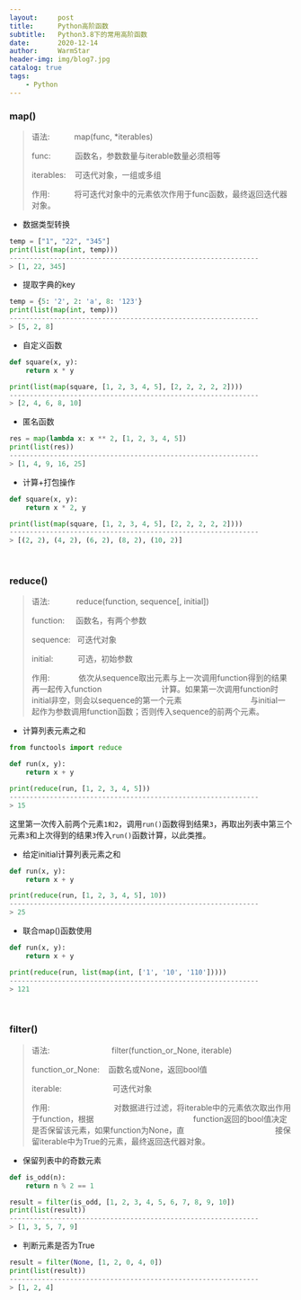 ```yaml
---
layout:     post   				    
title:      Python高阶函数 				
subtitle:   Python3.8下的常用高阶函数
date:       2020-12-14 				
author:     WarmStar 						
header-img: img/blog7.jpg 	
catalog: true 				
tags:							
    - Python
---
```


### map()

> 语法:&nbsp;&nbsp;&nbsp;&nbsp;&nbsp;&nbsp;&nbsp;&nbsp;&nbsp;&nbsp;&nbsp;map(func, *iterables) 
>
> func:&nbsp;&nbsp;&nbsp;&nbsp;&nbsp;&nbsp;&nbsp;&nbsp;&nbsp;&nbsp;&nbsp;函数名，参数数量与iterable数量必须相等
>
> iterables:&nbsp;&nbsp;&nbsp;&nbsp;可迭代对象，一组或多组
>
> 作用:&nbsp;&nbsp;&nbsp;&nbsp;&nbsp;&nbsp;&nbsp;&nbsp;&nbsp;&nbsp;&nbsp;将可迭代对象中的元素依次作用于func函数，最终返回迭代器对象。

+ 数据类型转换

```python
temp = ["1", "22", "345"]
print(list(map(int, temp)))
--------------------------------------------------------------
> [1, 22, 345]
```

+ 提取字典的key

```python
temp = {5: '2', 2: 'a', 8: '123'}
print(list(map(int, temp)))
--------------------------------------------------------------
> [5, 2, 8]
```

+ 自定义函数

```python
def square(x, y):
    return x * y

print(list(map(square, [1, 2, 3, 4, 5], [2, 2, 2, 2, 2])))
--------------------------------------------------------------
> [2, 4, 6, 8, 10]
```

+ 匿名函数

```python
res = map(lambda x: x ** 2, [1, 2, 3, 4, 5])
print(list(res))
--------------------------------------------------------------
> [1, 4, 9, 16, 25]
```

+ 计算+打包操作

```python
def square(x, y):
    return x * 2, y

print(list(map(square, [1, 2, 3, 4, 5], [2, 2, 2, 2, 2])))
--------------------------------------------------------------
> [(2, 2), (4, 2), (6, 2), (8, 2), (10, 2)]
```

<br/>

### reduce()

> 语法:&nbsp;&nbsp;&nbsp;&nbsp;&nbsp;&nbsp;&nbsp;&nbsp;&nbsp;&nbsp;&nbsp;&nbsp;reduce(function, sequence[, initial])
>
> function:&nbsp;&nbsp;&nbsp;&nbsp;&nbsp;函数名，有两个参数
>
> sequence:&nbsp;&nbsp;&nbsp;可迭代对象
>
> initial:&nbsp;&nbsp;&nbsp;&nbsp;&nbsp;&nbsp;&nbsp;&nbsp;&nbsp;&nbsp;&nbsp;可选，初始参数
>
> 作用:&nbsp;&nbsp;&nbsp;&nbsp;&nbsp;&nbsp;&nbsp;&nbsp;&nbsp;&nbsp;&nbsp;&nbsp;&nbsp;依次从sequence取出元素与上一次调用function得到的结果再一起传入function&nbsp;&nbsp;&nbsp;&nbsp;&nbsp;&nbsp;&nbsp;&nbsp;&nbsp;&nbsp;&nbsp;&nbsp;&nbsp;&nbsp;&nbsp;&nbsp;&nbsp;&nbsp;&nbsp;&nbsp;&nbsp;&nbsp;&nbsp;&nbsp;&nbsp;&nbsp;&nbsp;计算。如果第一次调用function时initial非空，则会以sequence的第一个元素&nbsp;&nbsp;&nbsp;&nbsp;&nbsp;&nbsp;&nbsp;&nbsp;&nbsp;&nbsp;&nbsp;&nbsp;&nbsp;&nbsp;&nbsp;&nbsp;&nbsp;&nbsp;&nbsp;&nbsp;&nbsp;&nbsp;&nbsp;&nbsp;&nbsp;&nbsp;&nbsp;&nbsp;&nbsp;&nbsp;&nbsp;与initial一起作为参数调用function函数；否则传入sequence的前两个元素。

+ 计算列表元素之和

```python
from functools import reduce

def run(x, y):
    return x + y

print(reduce(run, [1, 2, 3, 4, 5]))
--------------------------------------------------------------
> 15
```

这里第一次传入前两个元素`1和2`，调用`run()`函数得到结果`3`，再取出列表中第三个元素`3`和上次得到的结果`3`传入`run()`函数计算，以此类推。

+ 给定initial计算列表元素之和

```python
def run(x, y):
    return x + y

print(reduce(run, [1, 2, 3, 4, 5], 10))
--------------------------------------------------------------
> 25
```

+ 联合map()函数使用

```python
def run(x, y):
    return x + y

print(reduce(run, list(map(int, ['1', '10', '110']))))
--------------------------------------------------------------
> 121
```

<br/>

### filter()

> 语法:&nbsp;&nbsp;&nbsp;&nbsp;&nbsp;&nbsp;&nbsp;&nbsp;&nbsp;&nbsp;&nbsp;&nbsp;&nbsp;&nbsp;&nbsp;&nbsp;&nbsp;&nbsp;&nbsp;&nbsp;&nbsp;&nbsp;&nbsp;&nbsp;&nbsp;&nbsp;&nbsp;&nbsp;filter(function_or_None, iterable)
>
> function_or_None:&nbsp;&nbsp;&nbsp;&nbsp;函数名或None，返回bool值
>
> iterable:&nbsp;&nbsp;&nbsp;&nbsp;&nbsp;&nbsp;&nbsp;&nbsp;&nbsp;&nbsp;&nbsp;&nbsp;&nbsp;&nbsp;&nbsp;&nbsp;&nbsp;&nbsp;&nbsp;&nbsp;&nbsp;&nbsp;&nbsp;可迭代对象
>
> 作用:&nbsp;&nbsp;&nbsp;&nbsp;&nbsp;&nbsp;&nbsp;&nbsp;&nbsp;&nbsp;&nbsp;&nbsp;&nbsp;&nbsp;&nbsp;&nbsp;&nbsp;&nbsp;&nbsp;&nbsp;&nbsp;&nbsp;&nbsp;&nbsp;&nbsp;&nbsp;&nbsp;&nbsp;&nbsp;对数据进行过滤，将iterable中的元素依次取出作用于function，根据&nbsp;&nbsp;&nbsp;&nbsp;&nbsp;&nbsp;&nbsp;&nbsp;&nbsp;&nbsp;&nbsp;&nbsp;&nbsp;&nbsp;&nbsp;&nbsp;&nbsp;&nbsp;&nbsp;&nbsp;&nbsp;&nbsp;&nbsp;&nbsp;&nbsp;&nbsp;&nbsp;&nbsp;&nbsp;&nbsp;&nbsp;&nbsp;&nbsp;&nbsp;&nbsp;&nbsp;&nbsp;&nbsp;&nbsp;&nbsp;&nbsp;&nbsp;&nbsp;&nbsp;&nbsp;function返回的bool值决定是否保留该元素，如果function为None，直&nbsp;&nbsp;&nbsp;&nbsp;&nbsp;&nbsp;&nbsp;&nbsp;&nbsp;&nbsp;&nbsp;&nbsp;&nbsp;&nbsp;&nbsp;&nbsp;&nbsp;&nbsp;&nbsp;&nbsp;&nbsp;&nbsp;&nbsp;&nbsp;&nbsp;&nbsp;&nbsp;&nbsp;&nbsp;&nbsp;&nbsp;&nbsp;&nbsp;&nbsp;&nbsp;&nbsp;&nbsp;&nbsp;&nbsp;&nbsp;&nbsp;接保留iterable中为True的元素，最终返回迭代器对象。

+ 保留列表中的奇数元素

```python
def is_odd(n):
    return n % 2 == 1

result = filter(is_odd, [1, 2, 3, 4, 5, 6, 7, 8, 9, 10])
print(list(result))
--------------------------------------------------------------
> [1, 3, 5, 7, 9]
```

+ 判断元素是否为True

```python
result = filter(None, [1, 2, 0, 4, 0])
print(list(result))
--------------------------------------------------------------
> [1, 2, 4]
```